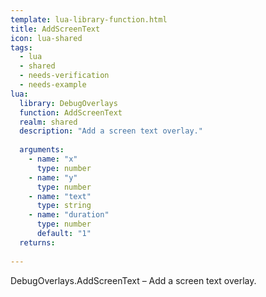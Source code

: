 ```yaml
---
template: lua-library-function.html
title: AddScreenText
icon: lua-shared
tags:
  - lua
  - shared
  - needs-verification
  - needs-example
lua:
  library: DebugOverlays
  function: AddScreenText
  realm: shared
  description: "Add a screen text overlay."
  
  arguments:
    - name: "x"
      type: number
    - name: "y"
      type: number
    - name: "text"
      type: string
    - name: "duration"
      type: number
      default: "1"
  returns:
    
---
```


<div class="lua__search__keywords">
DebugOverlays.AddScreenText &#x2013; Add a screen text overlay.
</div>
